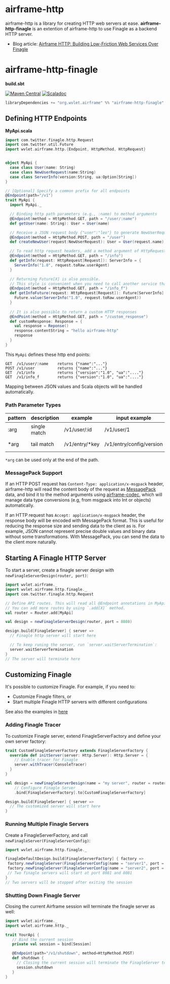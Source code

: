 airframe-http
====

airframe-http is a library for creating HTTP web servers at ease.
**airframe-http-finagle** is an extention of airframe-http to use Finagle as a backend HTTP server.

- Blog article: [Airframe HTTP: Building Low-Friction Web Services Over Finagle](https://medium.com/@taroleo/airframe-http-a-minimalist-approach-for-building-web-services-in-scala-743ba41af7f)

# airframe-http-finagle

**build.sbt**

[![Maven Central](https://maven-badges.herokuapp.com/maven-central/org.wvlet.airframe/airframe-http-finagle_2.12/badge.svg)](http://central.maven.org/maven2/org/wvlet/airframe/airframe-http-finagle_2.12/)
[![Scaladoc](http://javadoc-badge.appspot.com/org.wvlet.airframe/airframe-http_2.12.svg?label=scaladoc)](http://javadoc-badge.appspot.com/org.wvlet.airframe/airframe-http_2.12)
```scala
libraryDependencies += "org.wvlet.airframe" %% "airframe-http-finagle" % (version)
```

## Defining HTTP Endpoints

**MyApi.scala**
```scala
import com.twitter.finagle.http.Request
import com.twitter.util.Future
import wvlet.airframe.http.{Endpoint, HttpMethod, HttpRequest}


object MyApi {
  case class User(name: String)
  case class NewUserRequest(name:String)
  case class ServerInfo(version:String, ua:Option[String])
}

// [Optional] Specify a common prefix for all endpoints
@Endpoint(path="/v1")
trait MyApi {
  import MyApi._

  // Binding http path parameters (e.g., :name) to method arguments
  @Endpoint(method = HttpMethod.GET, path = "/user/:name")
  def getUser(name: String): User = User(name)

  // Receive a JSON request body {"user":"leo"} to generate NewUserRequest instance
  @Endpoint(method = HttpMethod.POST, path = "/user")
  def createNewUser(request:NewUserRequest): User = User(request.name)

  // To read http request headers, add a method argument of HttpRequest[Request] type
  @Endpoint(method = HttpMethod.GET, path = "/info")
  def getInfo(request: HttpRequest[Request]): ServerInfo = {
    ServerInfo("1.0", request.toRaw.userAgent)
  }

  // Returning Future[X] is also possible.
  // This style is convenient when you need to call another service that returns Future response.
  @Endpoint(method = HttpMethod.GET, path = "/info_f")
  def getInfoFuture(request: HttpRequest[Request]): Future[ServerInfo] = {
    Future.value(ServerInfo("1.0", request.toRaw.userAgent))
  }
  
  // It is also possible to return a custom HTTP responses
  @EndPoint(method = HttpMethod.GET, path = "/custom_response")
  def customResponse: Response = {
    val response = Reponse()
    response.contentString = "hello airframe-http"
    response
  }
}
```

This `MyApi` defines these http end points:
```
GET  /v1/user/:name    returns {"name":"..."}
POST /v1/user          returns {"name":"..."}
GET  /v1/info          returns {"version":"1.0", "ua":"...."}
GET  /v1/info_f        returns {"version":"1.0", "ua":"...."}
```

Mapping between JSON values and Scala objects will be handled automatically.

### Path Parameter Types


| pattern | description|  example |   input example | binding | 
|---------|------------|----------|-------------|-------|
| :arg  | single match | /v1/user/:id  |  /v1/user/1 | id = 1 |
| *arg  | tail match | /v1/entry/*key  | /v1/entry/config/version | key = config/version |

`*arg` can be used only at the end of the path.

### MessagePack Support

If an HTTP POST request has `Content-Type: application/x-msgpack` header, airframe-http
will read the content body of the request as [MessagePack](https://msgpack.org) data, and bind it to the method arguments using
[airframe-codec](https://wvlet.org/airframe/docs/airframe-codec.html),
which will manage data type conversions (e.g, from msgpack into Int or objects) automatically.

If an HTTP request has `Accept: application/x-msgpack` header, the response body will be
encoded with MessagePack format. This is useful for reducing the response size and
sending data to the client as is. For example, JSON cannot represent precise double values and binary data
without some transformations. With MessagePack, you can send the data to the client more naturally.

## Starting A Finagle HTTP Server

To start a server, create a finagle server design with `newFinagleServerDesign(router, port)`:
```scala
import wvlet.airframe._
import wvlet.airframe.http.finagle._
import com.twitter.finagle.http.Request

// Define API routes. This will read all @Endpoint annotations in MyApi
// You can add more routes by using `.add[X]` method.
val router = Router.add[MyApi]

val design = newFinagleServerDesign(router, port = 8080)

design.build[FinagleServer] { server =>
  // Finagle http server will start here

  // To keep runing the server, run `server.waitServerTermination`:
  server.waitServerTermination
}
// The server will terminate here
```


## Customizing Finagle

It's possible to customize Finagle. For example, if you need to:
- Customize Finagle filters, or
- Start multiple Finagle HTTP servers with different configurations

See also the examples in [here](https://github.com/wvlet/airframe/blob/master/airframe-http-finagle/src/test/scala/wvlet/airframe/http/finagle/FinagleServerFactoryTest.scala)

### Adding Finagle Tracer

To customize Finagle server, extend FinagleServerFactory and define your own 
server factory:

```scala
trait CustomFinagleServerFactory extends FinagleServerFactory {
  override def initServer(server: Http.Server): Http.Server = {
    // Enable tracer for Finagle
    server.withTracer(ConsoleTracer)
  }
}

val design = newFinagleServerDesign(name = "my server", router = router, port = 8080)
    // Configure Finagle Server
    .bind[FinagleServerFactory].to[CustomFinagleServerFactory]

design.build[FinagleServer] { server => 
  // The customized server will start here
}
```


### Running Multiple Finagle Servers

Create a FinagleServerFactory, and call `newFinagleServer(FinagleServerConfig)`:
```scala
import wvlet.airframe.http.finagle._

finagleDefaultDesign.build[FinagleServerFactory] { factory =>
 factory.newFinagleServer(FinagleServerConfig(name = "server1", port = 8080, router = router1))
 factory.newFinagleServer(FinagleServerConfig(name = "server2", port = 8081, router = router2))
 // Two finagle servers will start at port 8081 and 8081
}
// Two servers will be stopped after exiting the session
```


### Shutting Down Finagle Server

Closing the current Airframe session will terminate the finagle server as well:

```scala
import wvlet.airframe._
import wvlet.airframe.http._

trait YourApi {
   // Bind the current session
   private val session = bind[Session]

   @Endpoint(path="/v1/shutdown", method=HttpMethod.POST)
   def shutdown {
     // Closing the current session will terminate the FinagleServer too.
     session.shutdown
   }
}
```
